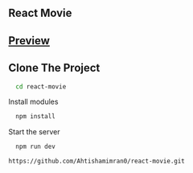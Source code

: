 ## React Movie

## [Preview](https://ahtishamimran0.github.io/react-movie/)

## Clone The Project

```bash
  cd react-movie
```

Install modules

```bash
  npm install
```

Start the server

```bash
  npm run dev
```

```bash
https://github.com/Ahtishamimran0/react-movie.git
```
